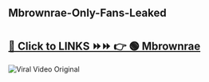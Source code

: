 
 ## Mbrownrae-Only-Fans-Leaked

# <h2><a href="https://clipsfans.com/Mbrownrae&ref=git">🔗 Click to LINKS ⏩⏩ 👉 🟢 Mbrownrae </a></h2>

<a href="https://clipsfans.com/Mbrownrae&ref=git" rel="nofollow" data-target="animated-image.originalLink"><img src="https://i.ibb.co.com/xMMVF88/686577567.gif" alt="Viral Video Original" style="max-width: 100%; display: inline-block;" data-target="animated-image.originalImage"></a>
